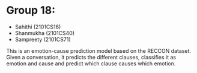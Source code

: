 # Group 18:
- Sahithi (2101CS16)
- Shanmukha (2101CS40)
- Sampreety (2101CS71)

This is an emotion-cause prediction model based on the RECCON dataset. Given a conversation, it predicts the different clauses, classifies it as emotion and cause and predict which clause causes which emotion.

